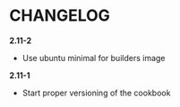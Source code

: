 # CHANGELOG

**2.11-2**

- Use ubuntu minimal for builders image

**2.11-1**

- Start proper versioning of the cookbook
